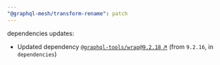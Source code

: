 ```yaml
---
"@graphql-mesh/transform-rename": patch
---
```

dependencies updates:
  - Updated dependency [`@graphql-tools/wrap@9.2.18` ↗︎](https://www.npmjs.com/package/@graphql-tools/wrap/v/9.2.18) (from `9.2.16`, in `dependencies`)
